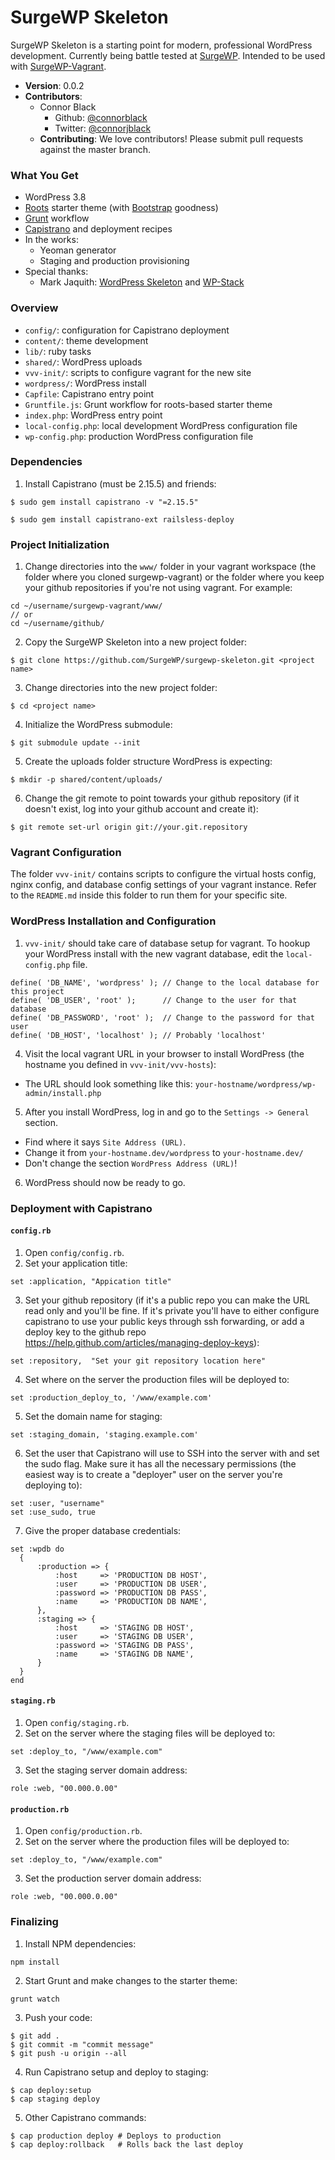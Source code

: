 # SurgeWP Skeleton
SurgeWP Skeleton is a starting point for modern, professional WordPress development. Currently being battle tested at [SurgeWP](http://www.surgewp.com/). Intended to be used with [SurgeWP-Vagrant](https://github.com/SurgeWP/surgewp-vagrant).

  * **Version**: 0.0.2
  * **Contributors**:
    * Connor Black 
      * Github: [@connorblack](http://github.com/connorblack)
      * Twitter: [@connorjblack](https://twitter.com/connorjblack)
    * **Contributing**: We love contributors! Please submit pull requests against the master branch.

### What You Get

  * WordPress 3.8
  * [Roots](http://roots.io/) starter theme (with [Bootstrap](http://getbootstrap.com/) goodness)
  * [Grunt](http://gruntjs.com/) workflow
  * [Capistrano](http://www.capistranorb.com/) and deployment recipes
  * In the works:
    * Yeoman generator
    * Staging and production provisioning
  * Special thanks:
    * Mark Jaquith: [WordPress Skeleton](https://github.com/markjaquith/WordPress-Skeleton) and [WP-Stack](https://github.com/markjaquith/WP-Stack)

### Overview
  
  * `config/`: configuration for Capistrano deployment 
  * `content/`: theme development
  * `lib/`: ruby tasks
  * `shared/`: WordPress uploads
  * `vvv-init/`: scripts to configure vagrant for the new site
  * `wordpress/`: WordPress install
  * `Capfile`: Capistrano entry point
  * `Gruntfile.js`: Grunt workflow for roots-based starter theme
  * `index.php`: WordPress entry point
  * `local-config.php`: local development WordPress configuration file
  * `wp-config.php`: production WordPress configuration file

### Dependencies

1. Install Capistrano (must be 2.15.5) and friends: 
  
  ```
  $ sudo gem install capistrano -v "=2.15.5"
  ```

  ```
  $ sudo gem install capistrano-ext railsless-deploy
  ```

### Project Initialization

1. Change directories into the `www/` folder in your vagrant workspace (the folder where you cloned surgewp-vagrant) or the folder where you keep your github repositories if you're not using vagrant. For example:

  ```
  cd ~/username/surgewp-vagrant/www/
  // or 
  cd ~/username/github/
  ```
2. Copy the SurgeWP Skeleton into a new project folder:

  ```
  $ git clone https://github.com/SurgeWP/surgewp-skeleton.git <project name>
  ```
3. Change directories into the new project folder:

  ```
  $ cd <project name>
  ```  
4. Initialize the WordPress submodule:

  ```
  $ git submodule update --init
  ```
5. Create the uploads folder structure WordPress is expecting:

  ```
  $ mkdir -p shared/content/uploads/
  ```
6. Change the git remote to point towards your github repository (if it doesn't exist, log into your github account and create it):

  ```
  $ git remote set-url origin git://your.git.repository
  ```

### Vagrant Configuration

The folder `vvv-init/` contains scripts to configure the virtual hosts config, nginx config, and database config settings of your vagrant instance. Refer to the `README.md` inside this folder to run them for your specific site. 

### WordPress Installation and Configuration

1. `vvv-init/` should take care of database setup for vagrant. To hookup your WordPress install with the new vagrant database, edit the `local-config.php` file.

  ```
  define( 'DB_NAME', 'wordpress' ); // Change to the local database for this project
  define( 'DB_USER', 'root' ); 	    // Change to the user for that database
  define( 'DB_PASSWORD', 'root' ); 	// Change to the password for that user
  define( 'DB_HOST', 'localhost' ); // Probably 'localhost'
  ```
4. Visit the local vagrant URL in your browser to install WordPress (the hostname you defined in `vvv-init/vvv-hosts`):
  * The URL should look something like this: `your-hostname/wordpress/wp-admin/install.php`
5. After you install WordPress, log in and go to the `Settings -> General` section.
  * Find where it says `Site Address (URL)`.
  * Change it from `your-hostname.dev/wordpress` to `your-hostname.dev/`
  * Don't change the section `WordPress Address (URL)`!
6. WordPress should now be ready to go.

### Deployment with Capistrano
#### `config.rb`

1. Open `config/config.rb`.
2. Set your application title:

  ```
  set :application, "Appication title"
  ```
3. Set your github repository (if it's a public repo you can make the URL read only and you'll be fine. If it's private you'll have to either configure capistrano to use your public keys through ssh forwarding, or add a deploy key to the github repo https://help.github.com/articles/managing-deploy-keys):

  ```
  set :repository,  "Set your git repository location here"
  ```
4. Set where on the server the production files will be deployed to:
  
  ```
  set :production_deploy_to, '/www/example.com'
  ```
5. Set the domain name for staging:

  ```
  set :staging_domain, 'staging.example.com'
  ```
6. Set the user that Capistrano will use to SSH into the server with and set the sudo flag. Make sure it has all the necessary permissions (the easiest way is to create a "deployer" user on the server you're deploying to):

  ```
  set :user, "username"
  set :use_sudo, true
  ```
7. Give the proper database credentials:

  ```
  set :wpdb do
  	{
  		:production => {
  			:host     => 'PRODUCTION DB HOST',
  			:user     => 'PRODUCTION DB USER',
  			:password => 'PRODUCTION DB PASS',
  			:name     => 'PRODUCTION DB NAME',
  		},
  		:staging => {
  			:host     => 'STAGING DB HOST',
  			:user     => 'STAGING DB USER',
  			:password => 'STAGING DB PASS',
  			:name     => 'STAGING DB NAME',
  		}
  	}
  end
  ```
  
#### `staging.rb`
1. Open `config/staging.rb`.
2. Set on the server where the staging files will be deployed to:

  ```
  set :deploy_to, "/www/example.com"
  ```
3. Set the staging server domain address:

  ```
  role :web, "00.000.0.00"
  ```
  
#### `production.rb`
1. Open `config/production.rb`.
2. Set on the server where the production files will be deployed to:

  ```
  set :deploy_to, "/www/example.com"
  ```
3. Set the production server domain address:

  ```
  role :web, "00.000.0.00"
  ```

### Finalizing

1. Install NPM dependencies:

  ```
  npm install
  ```
2. Start Grunt and make changes to the starter theme:
  
  ```
  grunt watch
  ```
3. Push your code:
  
  ```
  $ git add .
  $ git commit -m "commit message"
  $ git push -u origin --all
  ```
4. Run Capistrano setup and deploy to staging:
  
  ```
  $ cap deploy:setup
  $ cap staging deploy
  ```
5. Other Capistrano commands:
  
  ```
  $ cap production deploy # Deploys to production
  $ cap deploy:rollback   # Rolls back the last deploy
  ```
  

